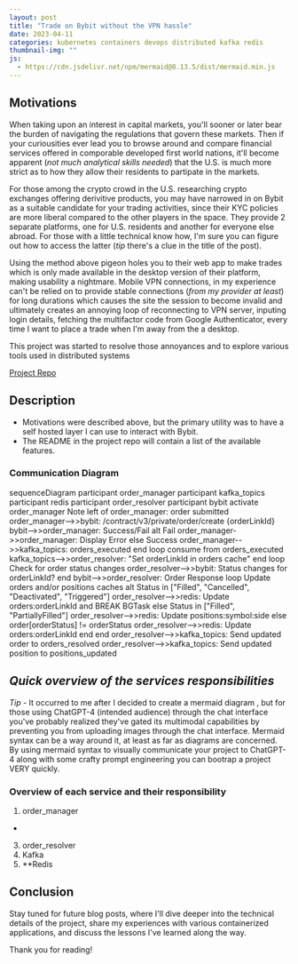 ```yaml
---
layout: post
title: "Trade on Bybit without the VPN hassle"
date: 2023-04-11
categories: kubernetes containers devops distributed kafka redis
thumbnail-img: ""
js:
  - https://cdn.jsdelivr.net/npm/mermaid@8.13.5/dist/mermaid.min.js
---
```


## Motivations

When taking upon an interest in capital markets, you'll sooner or later bear the burden of navigating the regulations that govern these markets. Then if your curiousities ever lead you to browse around and compare financial services offered in comporable developed first world nations, it'll become apparent (*not much analytical skills needed*) that the U.S. is much more strict as to how they allow their residents to partipate in the markets.

For those among the crypto crowd in the U.S. researching crypto exchanges offering derivitive products, you may have narrowed in on Bybit as a suitable candidate for your trading activities, since their KYC policies are more liberal compared to the other players in the space. They provide 2 separate platforms, one for U.S. residents and another for everyone else abroad. For those with a little technical know how, I'm sure you can figure out how to access the latter (*tip* there's a clue in the title of the post).

Using the method above pigeon holes you to their web app to make trades which is only made available in the desktop version of their platform, making usability a nightmare. Mobile VPN connections, in my experience can't be relied on to provide stable connections (*from my provider at least*) for long durations which causes the site the session to become invalid and ultimately creates an annoying loop of reconnecting to VPN server, inputing login details, fetching the multifactor code from Google Authenticator, every time I want to place a trade when I'm away from the a desktop.

This project was started to resolve those annoyances and to explore various tools used in distributed systems

[Project Repo](https://github.com/lfang615/bybit-service)

## Description
 
- Motivations were described above, but the primary utility was to have a self hosted layer I can use to interact with Bybit.
- The README in the project repo will contain a list of the available features.

### Communication Diagram

<div class="mermaid">
sequenceDiagram
    participant order_manager
    participant kafka_topics
    participant redis
    participant order_resolver
    participant bybit
    activate order_manager
    Note left of order_manager: order submitted
    order_manager-->>bybit: /contract/v3/private/order/create {orderLinkId}
    bybit-->>order_manager: Success/Fail
    alt Fail
        order_manager->>order_manager: Display Error
    else Success
        order_manager-->>kafka_topics: orders_executed
    end
    loop consume from orders_executed
        kafka_topics-->>order_resolver: "Set orderLinkId in orders cache"      
    end
    loop Check for order status changes
        order_resolver-->>bybit: Status changes for orderLinkId?
    end
    bybit-->>order_resolver: Order Response
    loop Update orders and/or positions caches
        alt Status in ["Filled", "Cancelled", "Deactivated", "Triggered"]
            order_resolver-->>redis: Update orders:orderLinkId and BREAK BGTask
        else Status in ["Filled", "PartiallyFilled"]
            order_resolver-->>redis: Update positions:symbol:side
        else order[orderStatus] != orderStatus
            order_resolver-->>redis: Update orders:orderLinkId
        end
    end
    order_resolver-->>kafka_topics: Send updated order to orders_resolved
    order_resolver-->>kafka_topics: Send updated position to positions_updated
</div>


## _Quick overview of the services responsibilities_

*Tip* - It occurred to me after I decided to create a mermaid diagram , but for those using ChatGPT-4 (intended audience) through the chat interface you've probably realized they've gated its multimodal capabilities by preventing you from uploading images through the chat interface. Mermaid syntax can be a way around it, at least as far as diagrams are concerned. By using mermaid syntax to visually communicate your project to ChatGPT-4 along with some crafty prompt engineering you can bootrap a project VERY quickly.

### Overview of each service and their responsibility

1. order_manager
  - 
3. order_resolver
4. Kafka
5. **Redis 




## Conclusion


Stay tuned for future blog posts, where I'll dive deeper into the technical details of the project, share my experiences with various containerized applications, and discuss the lessons I've learned along the way.

Thank you for reading!
